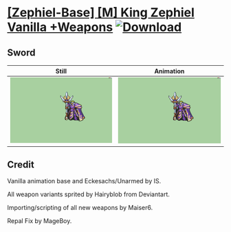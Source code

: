 # [\[Zephiel-Base\] \[M\] King Zephiel Vanilla +Weapons](./) [![Download](https://img.shields.io/badge/Download--red?style=social&logo=github)](https://minhaskamal.github.io/DownGit/#/home?url=https://github.com/Klokinator/FE-Repo/tree/main/Battle%20Animations%2FInfantry%20-%20Knights%2C%20Generals%2C%20Armors%2F%5BZephiel-Base%5D%20%5BM%5D%20King%20Zephiel%20Vanilla%20%2BWeapons%2F1.%20Sword%20(Eckesachs%20FE6%20Repal))

## Sword

| Still | Animation |
| :---: | :-------: |
| ![Sword still](./Sword_000.png) | ![Sword](./Sword.gif) |

## Credit

Vanilla animation base and Eckesachs/Unarmed by IS.

All weapon variants sprited by Hairyblob from Deviantart.

Importing/scripting of all new weapons by Maiser6.

Repal Fix by MageBoy.
